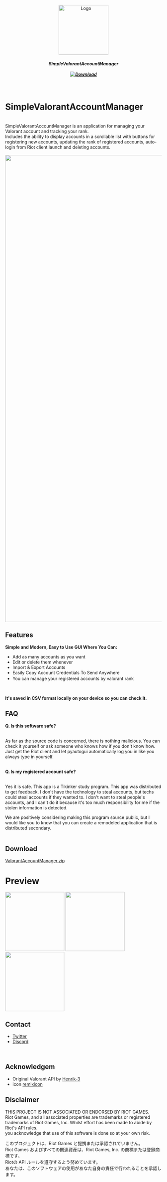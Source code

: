 <p align="center">
    <a href="s">
        <img src="https://github.com/injectxr/SimpleValorantAccountManager/assets/90289410/f50d1fd9-404f-4edf-872d-6b7a6be6bc58" alt="Logo" width="160" height="160">
    </a>
<br>
<h5 align="center">SimpleValorantAccountManager<br><br>
<a href="https://github.com/injectxr/SimpleValorantAccountManager/releases" >
    <img src="https://img.shields.io/github/downloads/injectxr/SimpleValorantAccountManager/total?labelColor=1E1E1E&color=466bff&style=for-the-badge&logo=data=" alt="Download"/ >
</a>
</h5>
</br>
 
# SimpleValorantAccountManager
<br>
SimpleValorantAccountManager is an application for managing your Valorant account and tracking your rank. <br>
Includes the ability to display accounts in a scrollable list with buttons for registering new accounts, updating the rank of registered accounts, auto-login from Riot client launch and deleting accounts. <br>

<br>
<div style="text-align: center;"><img src="https://github.com/injectxr/SimpleValorantAccountManager/assets/90289410/8d7dd642-5b56-41ed-8bca-4bfe0bed1470" width="1500"></div>

## Features

**Simple and Modern, Easy to Use GUI Where You Can:**
  - Add as many accounts as you want
  - Edit or delete them whenever
  - Import & Export Accounts
  - Easily Copy Account Credentials To Send Anywhere
  - You can manage your registered accounts by valorant rank　<br>
<br>

**It's saved in CSV format locally on your device so you can check it.**

## **FAQ**

**Q. Is this software safe?** 

<br>
As far as the source code is concerned, there is nothing malicious. You can check it yourself or ask someone who knows how if you don't know how. Just get the Riot client and let pyautogui automatically log you in like you always type in yourself.
</br>
<br>

**Q. Is my registered account safe?**

<br>
Yes it is safe. This app is a Tikinker study program.
This app was distributed to get feedback.
I don't have the technology to steal accounts, but techs could steal accounts if they wanted to. I don't want to steal people's accounts, and I can't do it because it's too much responsibility for me if the stolen information is detected.

We are positively considering making this program source public, but I would like you to know that you can create a remodeled application that is distributed secondary.
</br>
</br>
## **Download**
[ValorantAccountManager.zip](https://github.com/injectxr/SimpleValorantAccountManager/releases/tag/v1.1.0)
 
 
# **Preview**

<img src="https://github.com/injectxr/SimpleValorantAccountManager/assets/90289410/fe6b4799-ab50-4f4b-9e1c-6a989db1984a" width="190">
<img src="https://github.com/injectxr/SimpleValorantAccountManager/assets/90289410/a9a01d03-4dd3-441c-944c-4fdc9ecfe51d)" width="190">
<img src="https://github.com/injectxr/SimpleValorantAccountManager/assets/90289410/61664040-e79c-432d-bba2-6b1e813d9fdd" width="190">


</br>

## **Contact**
  - [Twitter](https://twitter.com/injectxr)<br>
  - [Discord](https://discord.gg/bqy2hdbhC5)
</br>

## **Acknowledgem**
  - Original Valorant API by [Henrik-3](https://github.com/Henrik-3) <br>
  - icon [remixicon](https://remixicon.com/) <br>
## **Disclaimer**

THIS PROJECT IS NOT ASSOCIATED OR ENDORSED BY RIOT GAMES. <br>
Riot Games, and all associated properties are trademarks or registered trademarks of Riot Games, Inc.
Whilst effort has been made to abide by Riot's API rules.<br>
you acknowledge that use of this software is done so at your own risk.

このプロジェクトは、Riot Games と提携または承認されていません。<br>
Riot Games およびすべての関連資産は、Riot Games, Inc. の商標または登録商標です。<br>
Riotの API ルールを遵守するよう努めています。<br>
あなたは、このソフトウェアの使用があなた自身の責任で行われることを承認します。

